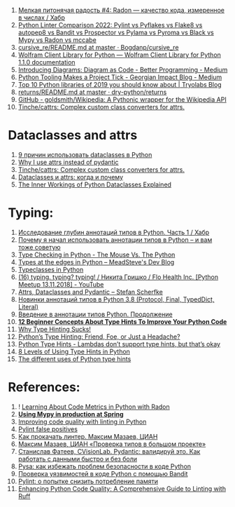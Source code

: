 
1. [Мелкая питонячая радость #4: Radon — качество кода, измеренное в числах / Хабр](https://habr.com/ru/post/456150/?utm_campaign=456150&utm_source=habrahabr&utm_medium=rss)
2. [Python Linter Comparison 2022: Pylint vs Pyflakes vs Flake8 vs autopep8 vs Bandit vs Prospector vs Pylama vs Pyroma vs Black vs Mypy vs Radon vs mccabe](https://inventwithpython.com/blog/2022/11/19/python-linter-comparison-2022-pylint-vs-pyflakes-vs-flake8-vs-autopep8-vs-bandit-vs-prospector-vs-pylama-vs-pyroma-vs-black-vs-mypy-vs-radon-vs-mccabe/)
3. [cursive_re/README.md at master · Bogdanp/cursive_re](https://github.com/Bogdanp/cursive_re/blob/master/README.md)
4. [Wolfram Client Library for Python — Wolfram Client Library for Python 1.1.0 documentation](https://reference.wolfram.com/language/WolframClientForPython/)
5. [Introducing Diagrams: Diagram as Code - Better Programming - Medium](https://medium.com/better-programming/diagrams-diagram-as-code-56fec222cdf6)
6. [Python Tooling Makes a Project Tick - Georgian Impact Blog - Medium](https://medium.com/georgian-impact-blog/python-tooling-makes-a-project-tick-181d567eea44)
7. [Top 10 Python libraries of 2019 you should know about | Tryolabs Blog](https://tryolabs.com/blog/2019/12/10/top-10-python-libraries-of-2019/)
8. [returns/README.md at master · dry-python/returns](https://github.com/dry-python/returns/blob/master/README.md)
9. [GitHub - goldsmith/Wikipedia: A Pythonic wrapper for the Wikipedia API](https://github.com/goldsmith/Wikipedia)
10. [Tinche/cattrs: Complex custom class converters for attrs.](https://github.com/Tinche/cattrs)

# Dataclasses and attrs

1. [9 причин использовать dataclasses в Python](https://habr.com/ru/companies/otus/articles/650257/)
2. [Why I use attrs instead of pydantic](https://threeofwands.com/why-i-use-attrs-instead-of-pydantic/)
3. [Tinche/cattrs: Complex custom class converters for attrs.](https://github.com/Tinche/cattrs)
4. [Dataclasses и attrs: когда и почему](https://webdevblog.ru/dataclasses-i-attrs-kogda-i-pochemu/)
5. [The Inner Workings of Python Dataclasses Explained](https://jacobpadilla.com/articles/python-dataclass-internals)

# Typing:

1. [Исследование глубин аннотаций типов в Python. Часть 1 / Хабр](https://m.habr.com/ru/company/ruvds/blog/463929/)
2. [Почему я начал использовать аннотации типов в Python – и вам тоже советую](https://habr.com/ru/companies/piter/articles/653415/)
3. [Type Checking in Python - The Mouse Vs. The Python](https://www.blog.pythonlibrary.org/2020/04/15/type-checking-in-python/)
4. [Types at the edges in Python – MeadSteve's Dev Blog](https://blog.meadsteve.dev/programming/2020/02/10/types-at-the-edges-in-python/)
5. [Typeclasses in Python](https://sobolevn.me/2021/06/typeclasses-in-python)
6. [(16) typing. typing? typing! / Никита Гришко / Flo Health Inc. [Python Meetup 13.11.2018] - YouTube](https://www.youtube.com/watch?v=k03RQqdJADU&feature=youtu.be)
7. [Attrs, Dataclasses and Pydantic – Stefan Scherfke](https://stefan.sofa-rockers.org/2020/05/29/attrs-dataclasses-pydantic/)
8. [Новинки аннотаций типов в Python 3.8 (Protocol, Final, TypedDict, Literal)](https://habr.com/ru/articles/470774/)
9. [Введение в аннотации типов Python. Продолжение](https://habr.com/ru/companies/lamoda/articles/435988/)
10. **[12 Beginner Concepts About Type Hints To Improve Your Python Code](https://towardsdatascience.com/12-beginner-concepts-about-type-hints-to-improve-your-python-code-90f1ba0ac49)**
11. [Why Type Hinting Sucks!](https://old.reddit.com/r/Python/comments/10zdidm/why_type_hinting_sucks/)
12. [Python’s Type Hinting: Friend, Foe, or Just a Headache?](https://betterprogramming.pub/pythons-type-hinting-friend-foe-or-just-a-headache-73c7849039c7)
13. [Python Type Hints - Lambdas don’t support type hints, but that’s okay](https://adamj.eu/tech/2022/10/10/python-type-hints-lambda-incompatible/)
14. [8 Levels of Using Type Hints in Python](https://medium.com/techtofreedom/8-levels-of-using-type-hints-in-python-a6717e28f8fd)
15. [The different uses of Python type hints](https://lukeplant.me.uk/blog/posts/the-different-uses-of-python-type-hints/)

# References:

1. ! [Learning About Code Metrics in Python with Radon](https://www.blog.pythonlibrary.org/2023/09/20/learning-about-code-metrics-in-python-with-radon/)
2. **[Using Mypy in production at Spring](https://notes.crmarsh.com/using-mypy-in-production-at-spring)**
3. [Improving code quality with linting in Python](https://snyk.io/blog/improving-code-quality-with-linting-in-python/)
4. [Pylint false positives](https://lukeplant.me.uk/blog/posts/pylint-false-positives/)
5. [Как прокачать линтер. Максим Мазаев, ЦИАН](https://www.youtube.com/watch?v=HZPRoz8V6jk)
6. [Максим Мазаев, ЦИАН «Проверка типов в большом проекте»](https://www.youtube.com/watch?v=iEuTGu1ks7I)
7. [Станислав Фатеев, CVisionLab. Pydantic: валидируй это. Как работать с данными быстро и без боли](https://www.youtube.com/watch?v=CWzQv7hG5_c)
8. [Pysa: как избежать проблем безопасности в коде Python](https://habr.com/ru/company/skillfactory/blog/519702/)
9. [Проверка уязвимостей в коде Python с помощью Bandit](https://egorovegor.ru/python-bandit/)
10. [Pylint: о попытке снизить потребление памяти](https://habr.com/ru/companies/ruvds/articles/524940/)
11. [Enhancing Python Code Quality: A Comprehensive Guide to Linting with Ruff](https://dev.to/ken_mwaura1/enhancing-python-code-quality-a-comprehensive-guide-to-linting-with-ruff-3d6g)